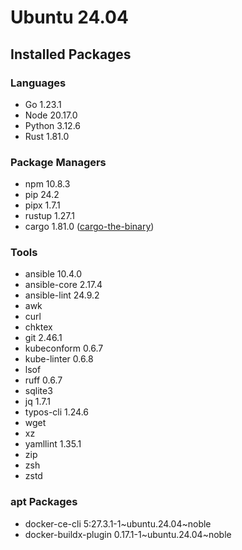 # Ubuntu 24.04

## Installed Packages

### Languages

- Go 1.23.1
- Node 20.17.0
- Python 3.12.6
- Rust 1.81.0

### Package Managers

- npm 10.8.3
- pip 24.2
- pipx 1.7.1
- rustup 1.27.1
- cargo 1.81.0 ([cargo-the-binary](https://github.com/rust-lang/cargo/blob/master/src/cargo/version.rs))

### Tools

- ansible 10.4.0
- ansible-core 2.17.4
- ansible-lint 24.9.2
- awk
- curl
- chktex
- git 2.46.1
- kubeconform 0.6.7
- kube-linter 0.6.8
- lsof
- ruff 0.6.7
- sqlite3
- jq 1.7.1
- typos-cli 1.24.6
- wget
- xz
- yamllint 1.35.1
- zip
- zsh
- zstd

### apt Packages

- docker-ce-cli 5:27.3.1-1\~ubuntu.24.04\~noble
- docker-buildx-plugin 0.17.1-1\~ubuntu.24.04\~noble
